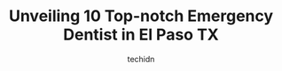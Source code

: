 ---
layout: ampstory
image: https://i0.wp.com/www.depkes.org/wp-content/uploads/2023/06/emergency-dentist-0-in-el-paso-tx-1685792338.jpeg?resize=640,853
author: techidn
featured: false
description: Discover the impressive array of Emergency Dentist options in El Paso TX, where you can find 10 of the largest Emergency Dentist establishments in the area. From renowned classics to hidden 
title: Unveiling 10 Top-notch Emergency Dentist in El Paso TX
cover:
   title: Unveiling 10 Top-notch Emergency Dentist in El Paso TX
   subtitle: Rickpate
   background: https://www.depkes.org/wp-content/uploads/2023/06/emergency-dentist-0-in-el-paso-tx-1685792338.jpeg

pages: 
 - layout: thirds
   top: <h1>#1 Green Family Dental</h1>
   bottom: "<p>I will be recommending this place to anybody who will listen from here out. The staff is one of the most professional, caring teams Ive encountered! They got me in same </p>"
   background: https://www.depkes.org/wp-content/uploads/2023/06/emergency-dentist-1-in-el-paso-tx-1685792339.jpeg
   backgroundblur: true
 - layout: thirds
   top: <h1>#2 East El Paso Dentist</h1>
   bottom: "<p>I want to really thank the team for really taking the time out to make me feel at home. To me its big when a company can go above and beyond to take care of my every d</p>"
   background: https://www.depkes.org/wp-content/uploads/2023/06/emergency-dentist-2-in-el-paso-tx-1685792339.jpeg
   cta:
      link: https://www.depkes.org/blog/unveiling-10-top-notch-emergency-dentist-in-el-paso-tx/
      text: Unveiling 10 Top-notch Emergency Dentist in El Paso TX
 - layout: thirds
   top: <h1>#3 Hillside Dental</h1>
   bottom: "<p>9040 Dyer St #102, El Paso, TX 79904, United States</p>"
   background: https://www.depkes.org/wp-content/uploads/2023/06/emergency-dentist-3-in-el-paso-tx-1685792339.jpeg
   cta:
      link: https://www.depkes.org/blog/unveiling-10-top-notch-emergency-dentist-in-el-paso-tx/
      text: Unveiling 10 Top-notch Emergency Dentist in El Paso TX
 - layout: thirds
   top: <h1>#4 Sol Dental</h1>
   bottom: "<p>1188 N Yarbrough Dr a, El Paso, TX 79925, United States</p>"
   background: https://plus.unsplash.com/premium_photo-1664640458616-3c74f8cb4589?ixlib=rb-4.0.3&ixid=MnwxMjA3fDB8MHxwaG90by1wYWdlfHx8fGVufDB8fHx8&auto=format&fit=crop&w=640&h=853&q=80
   cta:
      link: https://www.depkes.org/blog/unveiling-10-top-notch-emergency-dentist-in-el-paso-tx/
      text: Unveiling 10 Top-notch Emergency Dentist in El Paso TX
 - layout: thirds
   top: <h1>#5 Dentist Near Me - El Paso, TX Dental Office</h1>
   bottom: "<p>13371-14 Eastlake Blvd Suite 207, El Paso, TX 79928, United States</p>"
   background: https://images.unsplash.com/photo-1540457036297-448b6b99e91c?ixlib=rb-4.0.3&ixid=MnwxMjA3fDB8MHxwaG90by1wYWdlfHx8fGVufDB8fHx8&auto=format&fit=crop&w=640&h=853&q=80
   cta:
      link: https://www.depkes.org/blog/unveiling-10-top-notch-emergency-dentist-in-el-paso-tx/
      text: Unveiling 10 Top-notch Emergency Dentist in El Paso TX
 - layout: thirds
   top: <h1>#6 First Family Dental</h1>
   bottom: "<p>3590 N Zaragoza Rd ste b105-106, El Paso, TX 79938, United States</p>"
   background: https://images.unsplash.com/photo-1547366785-564103df7e13?ixlib=rb-4.0.3&ixid=MnwxMjA3fDB8MHxwaG90by1wYWdlfHx8fGVufDB8fHx8&auto=format&fit=crop&w=640&h=853&q=80
   cta:
      link: https://www.depkes.org/blog/unveiling-10-top-notch-emergency-dentist-in-el-paso-tx/
      text: Unveiling 10 Top-notch Emergency Dentist in El Paso TX
 - layout: thirds
   top: <h1>#7 Pebble Hills Dental Care</h1>
   bottom: "<p>11680 Pebble Hills Blvd #101, El Paso, TX 79936, United States</p>"
   background: https://images.unsplash.com/photo-1533998839656-76f5e4b2bccb?ixlib=rb-4.0.3&ixid=MnwxMjA3fDB8MHxwaG90by1wYWdlfHx8fGVufDB8fHx8&auto=format&fit=crop&w=640&h=853&q=80
   cta:
      link: https://www.depkes.org/blog/unveiling-10-top-notch-emergency-dentist-in-el-paso-tx/
      text: Unveiling 10 Top-notch Emergency Dentist in El Paso TX
 - layout: thirds
   middle: Continue reading...
   background: https://images.unsplash.com/photo-1510906594845-bc082582c8cc?ixlib=rb-4.0.3&ixid=MnwxMjA3fDB8MHxwaG90by1wYWdlfHx8fGVufDB8fHx8&auto=format&fit=crop&w=640&h=853&q=80
   cta:
      link: https://www.depkes.org/blog/unveiling-10-top-notch-emergency-dentist-in-el-paso-tx/
      text: Unveiling 10 Top-notch Emergency Dentist in El Paso TX
      
---